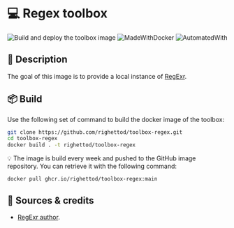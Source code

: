 # 💻 Regex toolbox

![Build and deploy the toolbox image](https://github.com/righettod/toolbox-regex/actions/workflows/build_docker_image.yml/badge.svg?branch=main) ![MadeWithDocker](https://img.shields.io/static/v1?label=Made%20with&message=Docker&color=blue&?style=for-the-badge&logo=docker) ![AutomatedWith](https://img.shields.io/static/v1?label=Automated%20with&message=GitHub%20Actions&color=blue&?style=for-the-badge&logo=github)


## 🎯 Description

The goal of this image is to provide a local instance of [RegExr](https://regexr.com/).

## 📦 Build

Use the following set of command to build the docker image of the toolbox:

```bash
git clone https://github.com/righettod/toolbox-regex.git
cd toolbox-regex
docker build . -t righettod/toolbox-regex
```

💡 The image is build every week and pushed to the GitHub image repository. You can retrieve it with the following command:

`docker pull ghcr.io/righettod/toolbox-regex:main`

## 🤝 Sources & credits

* [RegExr author](https://github.com/gskinner/regexr).
